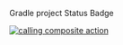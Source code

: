 Gradle project
Status Badge 


[![calling  composite action](https://github.com/org1-one/org1-gradle-1/actions/workflows/composite_action_call.yml/badge.svg)](https://github.com/org1-one/org1-gradle-1/actions/workflows/composite_action_call.yml)
